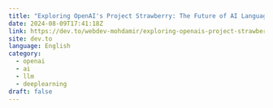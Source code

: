 ```yaml
---
title: "Exploring OpenAI's Project Strawberry: The Future of AI Language Models"
date: 2024-08-09T17:41:18Z
link: https://dev.to/webdev-mohdamir/exploring-openais-project-strawberry-the-future-of-ai-language-models-4g1i?utm_medium=RSS&utm_source=news.12bit.vn
site: dev.to
language: English
category:
  - openai
  - ai
  - llm
  - deeplearning
draft: false
---
```

